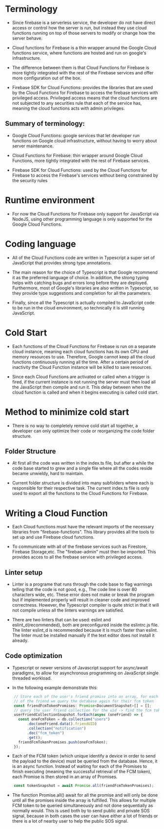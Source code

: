 # Terminology 

- Since firebase is a serverless service, the developer do not have direct
  access or control how the server is run, but instead they use cloud functions
  running on top of those servers to modify or change how the server behave.

- Cloud functions for Firebase is a thin wrapper around the Google Cloud functions
  service, where functions are hosted and run on google's infrastructure.

- The difference between them is that Cloud Functions for Firebase is more
  tightly integrated with the rest of the Firebase services and offer more
  configuration out of the box.

- Firebase SDK for Cloud Functions: provides the libraries that are used by the
  Cloud Functions for Firebase to access the firebase services with privileged
  access. Privileged access means that the cloud functions are not subjected to
  any securities rule that each of the service has, meaning the cloud functions
  acts with admin privileges.

## Summary of terminology:

- Google Cloud Functions: google services that let developer run functions on
  Google cloud infrastructure, without having to worry about server
  maintenance.

- Cloud Functions for Firebase: thin wrapper around Google Cloud Functions, 
  more tightly integrated with the rest of Firebase services.

- Firebase SDK for Cloud Functions: used by the Cloud Functions for Firebase 
  to access the Firebase's services without being constrained by the security
  rules

# Runtime environment 
- For now the Cloud Functions for Firebase only support for JavaScript via
  NodeJS, using other programming language is only supported for the Google
  Cloud Functions.

# Coding language
- All of the Cloud Functions code are written in Typescript a super set of 
  JavaScript that provides strong type annotations.

- The main reason for the choice of Typescript is that Google recommend it
  as the preferred language of choice. In addition, the strong typing helps
  with catching bugs and errors long before they are deployed. Furthermore,
  most of Google's libraries are also written in Typescript, so they provide
  type suggestions and completion for all the parameters.

- Finally, since all the Typescript is actually compiled to JavaScript code to
  be run in the cloud environment, so technically it is still running
  JavaScript.

# Cold Start
- Each functions of the Cloud Functions for Firebase is run on a separate cloud
  instance, meaning each cloud functions has its own CPU and memory resources 
  to use. Therefore, Google cannot keep all the cloud functions continuously 
  running all the time. After a certain period of inactivity the Cloud Function
  instance will be killed to save resources.

- Since each Cloud Functions are activated or called when a trigger is fired, 
  if the current instance is not running the server must then load all the 
  JavaScript then compile and run it. This delay between when the cloud 
  function is called and when it begins executing is called cold start.

# Method to minimize cold start
- There is no way to completely remove cold start all together, a developer can
  only optimize their code or reorganizing the code folder structure.

## Folder Structure
- At first all the code was written in the index.ts file, but after a while the
  code base started to grew and a single file where all the codes reside
  became unwieldy, hard to maintain. 

- Current folder structure is divided into many subfolders where each is 
  responsible for their respective task. The current index.ts file is only used
  to export all the functions to the Cloud Functions for Firebase.
  
# Writing a Cloud Function

- Each Cloud functions must have the relevant imports of the necessary
  libraries from "firebase-functions". This library provides all the tools to
  set up and use Firebase cloud functions.

- To communicate with all of the firebase services such as Firestore, Firebase
  Storage,etc. The "firebae-admin" must then be imported. This provides acces
  to all the firebase service with privileged access.

## Linter setup
- Linter is a programe that runs through the code base to flag warnings telling 
  that the code is not good, e.g., The code line is over 80 characters wide,
  etc. These error does not make or break the program but if implemented properly
  will result in cleaner code and improved correctness. However, the Typescript 
  compiler is quite strict in that it will not compile unless all the linters
  warnings are satisfied.

- There are two linters that can be used: eslint and eslint_d(recommended),
  both are preconfigured inside the eslintrc.js file.  The linter eslint_d is 
  recommended because it is much faster than eslint. The linter must be 
  installed manually if the text editor does not install it already.

## Code optimization
- Typescript or newer versions of Javascript support for async/await paradigms,
  to allow for asynchronous programming on JavaScript single threaded workload.

- In the following example demonstrate this:
``` ts
    // Store each of the user's friend promise into an array, for each
    // of the friend we query the database again for their fcm token
    const friendFcmTokenPromises: Promise<DocumentSnapshot>[] = [];
    // query the user friend collection for the uid -> find the fcm token
    userFriendCollectionSnapshot.forEach(async (oneFriend) => {
      const oneFcmToken = db.collection("users")
          .doc(oneFriend.data().friendUID)
          .collection("notification")
          .doc("fcm_token")
          .get();
      friendFcmTokenPromises.push(oneFcmToken);
    });
```

- Each of the FCM token (which unique identify a device in order to send the
  payload to the device) must be queried from the database. Hence, it is an
  async function. Instead of waiting for each of the Promises to finish 
  executing (meaning the successful retrieval of the FCM token), each Promise is
  then stored in an array of Promises.

``` ts
    const tokenSnapshot = await Promise.all(friendFcmTokenPromises);
```

- The function Promise.all() await for all the promise and will only be done
  until all the promises inside the array is fulfilled. This allows for 
  multiple FCM token to be queried simultaneously and not done sequentially as
  normally would. This is used both by to send public and private SOS signal, 
  because in both cases the user can have either a lot of friends or there is 
  a lot of nearby user to help the public SOS signal.
